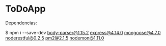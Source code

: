 # ToDoApp

Dependencias:

$ npm i --save-dev body-parser@1.15.2 express@4.14.0 mongoose@4.7.0 noderestful@0.2.5 pm2@2.1.5 nodemon@1.11.0
